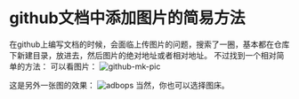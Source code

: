# github文档中添加图片的简易方法

在github上编写文档的时候，会面临上传图片的问题，搜索了一圈，基本都在仓库下新建目录，放进去，然后图片的绝对地址或者相对地址。
不过找到一个相对简单的方法：
可以看图片：
![github-mk-pic](https://user-images.githubusercontent.com/1564335/32650665-4010a80c-c5c4-11e7-9259-884464c6724f.jpg)

这是另外一张图的效果：
![adbops](https://user-images.githubusercontent.com/1564335/32649416-89f765c8-c5bf-11e7-864d-b2ae1c30c671.png)
当然，你也可以选择图床。


